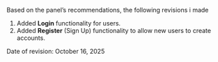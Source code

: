Based on the panel’s recommendations, the following revisions i made

1. Added **Login** functionality for users.
2. Added **Register** (Sign Up) functionality to allow new users to create accounts.

Date of revision: October 16, 2025



